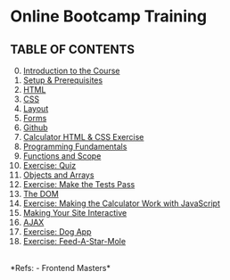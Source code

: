 # Online Bootcamp Training

## TABLE OF CONTENTS

00. [Introduction to the Course](./src/00-intro.md)
01. [Setup & Prerequisites](./src/01-setup.md)
02. [HTML](./src/02-html.md)
03. [CSS](./src/03-css.md)
04. [Layout](./src/04-layout.md)
05. [Forms](./src/05-forms.md)
06. [Github](./src/06-github.md)
07. [Calculator HTML & CSS Exercise](./src/07-calculator-setup.md)
08. [Programming Fundamentals](./src/08-intro-to-programming.md)
09. [Functions and Scope](./src/09-functions-and-scope.md)
10. [Exercise: Quiz](./src/10-quiz.md)
11. [Objects and Arrays](./src/11-objects-and-arrays.md)
12. [Exercise: Make the Tests Pass](./src/12-tests.md)
13. [The DOM](./src/13-dom.md)
14. [Exercise: Making the Calculator Work with JavaScript](./src/alculator.md)
15. [Making Your Site Interactive](./src/15-interactive.md)
16. [AJAX](./src/16-ajax.md)
17. [Exercise: Dog App](./src/17-dogs.md)
18. [Exercise: Feed-A-Star-Mole](./src/18-mole.md)

<br />
*Refs:
     - Frontend Masters*